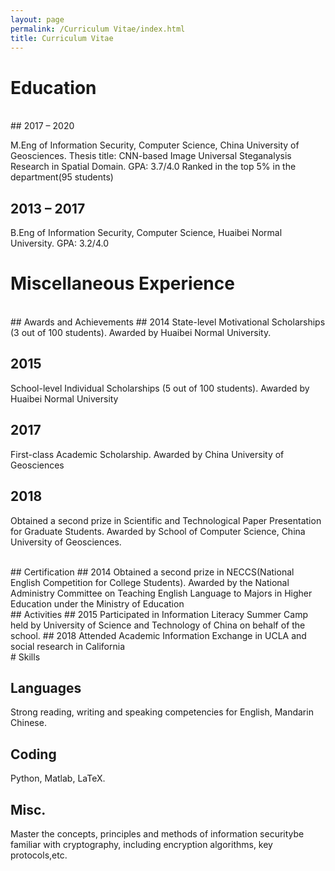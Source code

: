 ```yaml
---
layout: page
permalink: /Curriculum Vitae/index.html
title: Curriculum Vitae
---
```


# Education
<br />
## 2017 – 2020

M.Eng of Information Security, Computer Science, China University of Geosciences.
Thesis title: CNN-based Image Universal Steganalysis Research in Spatial Domain.
GPA: 3.7/4.0 Ranked in the top 5% in the department(95 students)


## 2013 – 2017 

B.Eng of Information Security, Computer Science, Huaibei Normal University.
GPA: 3.2/4.0 

# Miscellaneous Experience
<br />
## Awards and Achievements
## 2014
State-level Motivational Scholarships (3 out of 100 students). Awarded by Huaibei Normal
University.

## 2015
School-level Individual Scholarships (5 out of 100 students). Awarded by Huaibei Normal
University

## 2017
First-class Academic Scholarship. Awarded by China University of Geosciences

## 2018
Obtained a second prize in Scientific and Technological Paper Presentation for Graduate
Students. Awarded by School of Computer Science, China University of Geosciences.

<br />
## Certification
## 2014
Obtained a second prize in NECCS(National English Competition for College Students).
Awarded by the National Administry Committee on Teaching English Language to Majors in
Higher Education under the Ministry of Education

<br />
## Activities
## 2015  
Participated in Information Literacy Summer Camp held by University of Science and Technology of China on behalf of the school.
## 2018
Attended Academic Information Exchange in UCLA and social research in California

<br />
# Skills

## Languages
Strong reading, writing and speaking competencies for English, Mandarin Chinese.

## Coding
Python, Matlab, LaTeX.

## Misc. 
Master the concepts, principles and methods of information securitybe familiar with cryptography, including encryption algorithms, key protocols,etc.

